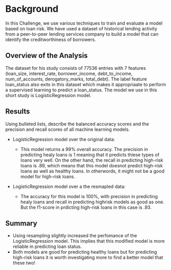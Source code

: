 # Background
In this Challenge, we use various techniques to train and evaluate a model based on loan risk. We have used a dataset of historical lending activity from a peer-to-peer lending services company to build a model that can identify the creditworthiness of borrowers.

## Overview of the Analysis

The dataset for his study consists of 77536 entries with 7 features (loan_size, interest_rate, borrower_income, debt_to_income, num_of_accounts, derogatory_marks, total_debt). The label feature loan_status also exits in this dataset which makes it appropriaate to perform a supervised learning to predict a loan_status. The model we use in this short study is LogisticRegression model. 

## Results

Using bulleted lists, describe the balanced accuracy scores and the precision and recall scores of all machine learning models.

* LogisticRegression model over the original data:
  * This model returns a 99% overall accuracy. The precision in predicting healy loans is 1 meaning that it predicts thiese types of loans very well. On the other hand, the recall in predicting high-risk loans is .89, which means that this model doesnot predict high-risk loans as well as healthy loans. In otherwords, it might not be a good model for high-risk loans.

* LogisticRegression model over a the resmapled data:
  * The accuracy for this model is 100%, with precision in predicting healy loans and recall in predicting highrisk models as good as one. But the f1-score in prdicting high-risk loans in this case is .93. 

## Summary


* Using resampling slightly increased the perfomance of the LogisticRegression model. This implies that this modified model is more reliable in predicting loan status.
* Both models are good for predicting healthy loans but for predicting high-risk loans it is worth investigating more to find a better model that these two!

